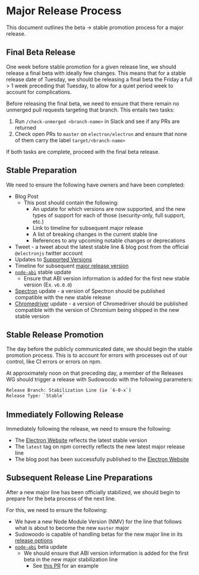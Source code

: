 # Major Release Process

This document outlines the beta -> stable promotion process for a major release.

## Final Beta Release

One week before stable promotion for a given release line, we should release a final beta with ideally few changes. This means that for a stable release date of Tuesday, we should be releasing a final beta the Friday a full > 1 week preceding that Tuesday, to allow for a quiet period week to account for complications.

Before releasing the final beta, we need to ensure that there remain no unmerged pull requests targeting that branch. This entails two tasks:

1) Run `/check-unmerged <branch-name>` in Slack and see if any PRs are returned
2) Check open PRs to `master` on `electron/electron` and ensure that none of them carry the label `target/<branch-name>`

If both tasks are complete, proceed with the final beta release.

## Stable Preparation

We need to ensure the following have owners and have been completed:

* Blog Post
  * This post should contain the following:
    * An update for which versions are now supported, and the new types of support for each of those (security-only, full support, etc.)
    * Link to timeline for subsequent major release
    * A list of breaking changes in the current stable line
    * References to any upcoming notable changes or deprecations
* Tweet - a tweet about the latest stable line & blog post from the official `@electronjs` twitter account
* Updates to [Supported Versions](https://github.com/electron/electron/blob/master/docs/tutorial/support.md#currently-supported-versions)
* Timeline for subsequent [major release version](https://electronjs.org/docs/tutorial/electron-timelines)
* [`node-abi`](https://github.com/lgeiger/node-abi) stable update
  * Ensure that ABI version information is added for the first new stable version (Ex. `v6.0.0`)
* [Spectron](https://github.com/electron-userland/spectron) update - a version of Spectron should be published compatible with the new stable release
* [Chromedriver](https://github.com/electron/chromedriver) update - a version of Chromedriver should be published compatible with the version of Chromium being shipped in the new stable version

## Stable Release Promotion

The day before the publicly communicated date, we should begin the stable promotion process. This is to account for errors with processes out of our control, like CI errors or errors on npm.

At approximately noon on that preceding day, a member of the Releases WG should trigger a release with Sudowoodo with the following parameters:

```sh
Release Branch: Stabilization Line (ie `6-0-x`)
Release Type: `Stable`
```

## Immediately Following Release

Immediately following the release, we need to ensure the following:

* The [Electron Website](https://electronjs.org) reflects the latest stable version
* The `latest` tag on npm correctly reflects the new latest major release line
* The blog post has been successfully published to the [Electron Website](https://electronjs.org)

## Subsequent Release Line Preparations

After a new major line has been officially stabilized, we should begin to prepare for the beta process of the next line.

For this, we need to ensure the following:

* We have a new Node Module Version (NMV) for the line that follows what is about to become the new `master` major
* Sudowoodo is capable of handling betas for the new major line in its [release options](https://github.com/electron/sudowoodo/blob/master/src/slack-manager.ts#L240-L265)
* [`node-abi`](https://github.com/lgeiger/node-abi) beta update
  * We should ensure that ABI version information is added for the first beta in the new major stabilization line
    * See [this PR](https://github.com/lgeiger/node-abi/pull/67) for an example
  
